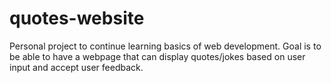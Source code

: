 # quotes-website
Personal project to continue learning basics of web development. Goal is to be able to have a webpage that can display quotes/jokes based on user input and accept user feedback.
